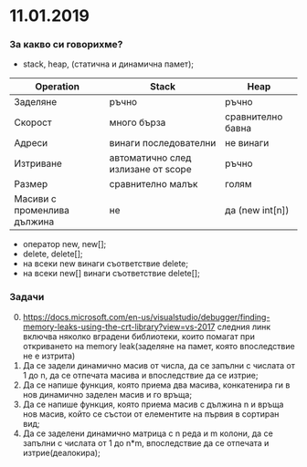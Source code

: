 # 11.01.2019

### За какво си говорихме?
* stack, heap, (статична и динамична памет);


| Operation | Stack                              | Heap              |
|-----------|------------------------------------|-------------------|
| Заделяне  | ръчно                              | ръчно             |
| Скорост   | много бърза                        | сравнително бавна |
| Адреси    | винаги последователни              | не винаги         |
| Изтриване | автоматично след излизане от scope | ръчно             |
| Размер    | сравнително малък                  | голям             |
| Mасиви с променлива дължина | не               | да (new int[n])  |



* оператор new, new[];
* delete, delete[];
* на всеки new винаги съответствие delete;
* на всеки new[] винаги съответствие delete[];

### Задачи
0. https://docs.microsoft.com/en-us/visualstudio/debugger/finding-memory-leaks-using-the-crt-library?view=vs-2017 следния линк включва няколко вградени библиотеки, които помагат при откриването на memory leak(заделяне на памет, която впоследствие не е изтрита)
1. Да се задели динамично масив от числа, да се запълни с числата от 1 до n, да се отпечата масива и впоследствие да се изтрие;
2. Да се напише функция, която приема два масива, конкатенира ги в нов динамично заделен масив и го връща;
3. Да се напише функция, която приема масив с дължина n и връща нов масив, който се състои от елементите на първия в сортиран вид;
4. Да се заделени динамично матрица с n реда и m колони, да се запълни с числата от 1 до n*m, впоследствие да се отпечата и изтрие(деалокира);

